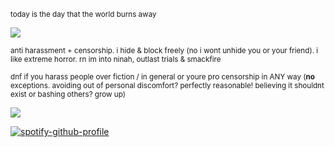 <sub>today is the day that the world burns away</sub>

![](https://files.catbox.moe/8hc2ed.gif)

<sub>anti harassment + censorship. i hide & block freely (no i wont unhide you or your friend). i like extreme horror. rn im into ninah, outlast trials & smackfire</sub>

<sub>dnf if you harass people over fiction / in general or youre pro censorship in ANY way (**no** exceptions. avoiding out of personal discomfort? perfectly reasonable! believing it shouldnt exist or bashing others? grow up) </sub>

![](https://files.catbox.moe/kdqk0o.gif)

[![spotify-github-profile](https://spotify-github-profile.kittinanx.com/api/view?uid=autumngray08&cover_image=true&theme=novatorem&show_offline=false&background_color=121212&interchange=false&bar_color=ff0000&bar_color_cover=false)](https://github.com/kittinan/spotify-github-profile)
